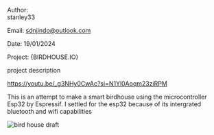 Author: 	  
stanley33

Email:
sdnjindo@outlook.com

Date: 
19/01/2024


Project: {BIRDHOUSE.IO}

project description

https://youtu.be/_g3NHy0CwAc?si=N1Yl0Aoqm23ziRPM

This is an attempt to make a smart birdhouse using the microcontroller Esp32 by Espressif.
I settled for the esp32 because of its intergrated bluetooth and wifi capabilities

![bird house draft](https://github.com/user-attachments/assets/3702a59d-6c05-423a-b477-57a38fd71238)
